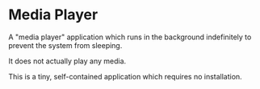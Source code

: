 # Media Player

A "media player" application which runs in the background indefinitely to prevent the system from sleeping.

It does not actually play any media.

This is a tiny, self-contained application which requires no installation.
